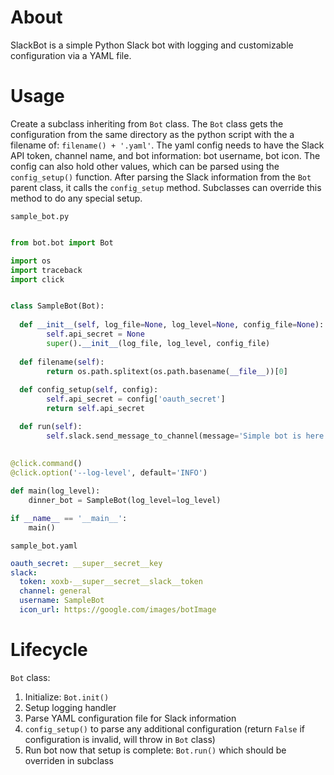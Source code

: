 # About
SlackBot is a simple Python Slack bot with logging and customizable configuration via a YAML file.

# Usage
Create a subclass inheriting from `Bot` class. The `Bot` class gets the configuration from the same directory as the python script with 
the a filename of: `filename() + '.yaml'`. The yaml config needs to have the Slack API token, channel name, and bot information: bot username, bot icon.
The config can also hold other values, which can be parsed using the `config_setup()` function. 
After parsing the Slack information from the `Bot` parent class, it calls the `config_setup` method. 
Subclasses can override this method to do any special setup.


`sample_bot.py`
```python

from bot.bot import Bot

import os
import traceback
import click


class SampleBot(Bot):
  
  def __init__(self, log_file=None, log_level=None, config_file=None):
        self.api_secret = None
        super().__init__(log_file, log_level, config_file)
        
  def filename(self):
        return os.path.splitext(os.path.basename(__file__))[0]
        
  def config_setup(self, config):
        self.api_secret = config['oauth_secret']
        return self.api_secret

  def run(self):
        self.slack.send_message_to_channel(message='Simple bot is here!')
        
        
@click.command()
@click.option('--log-level', default='INFO')

def main(log_level):
    dinner_bot = SampleBot(log_level=log_level)

if __name__ == '__main__':
    main()

```

`sample_bot.yaml`
```yaml
oauth_secret: __super__secret__key
slack: 
  token: xoxb-__super__secret__slack__token 
  channel: general
  username: SampleBot
  icon_url: https://google.com/images/botImage
```

# Lifecycle
`Bot` class:
1. Initialize: `Bot.init()`
2. Setup logging handler
3. Parse YAML configuration file for Slack information
4. `config_setup()` to parse any additional configuration (return `False` if configuration is invalid, will throw in `Bot` class)
5. Run bot now that setup is complete: `Bot.run()` which should be overriden in subclass


